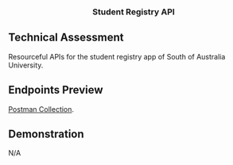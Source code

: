 <h3 align="center">Student Registry API</h3>

## Technical Assessment

Resourceful APIs for the student registry app of South of Australia University.

## Endpoints Preview

<a href="https://www.postman.com/technical-participant-1988235/workspace/public/collection/21517536-ada72f16-7ccd-4bbc-8a3a-b9f800dc0689?action=share&creator=21517536" target="_blank">Postman Collection</a>.

## Demonstration

N/A